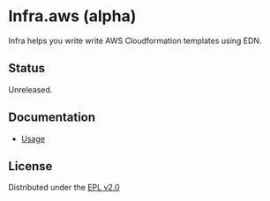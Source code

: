# Infra.aws (alpha)

Infra helps you write write AWS Cloudformation templates using EDN.

## Status 

Unreleased. 

## Documentation

- [Usage](/docs/usage.md)

## License

Distributed under the [EPL v2.0](LICENSE)
